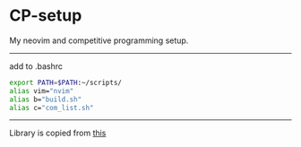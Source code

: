# CP-setup
My neovim and competitive programming setup.

---
add to .bashrc
```bash
export PATH=$PATH:~/scripts/
alias vim="nvim"
alias b="build.sh"
alias c="com_list.sh"
```

---
Library is copied from [this](https://github.com/cp-sapienza)
